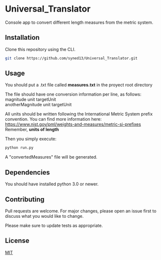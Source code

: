 # Universal_Translator
Console app to convert different length measures from the metric system.


## Installation

Clone this repository using the CLI.

```bash
git clone https://github.com/syned13/Universal_Translator.git
```

## Usage
You should put a .txt file called <b>measures.txt</b> in the proyect root directory

The file should have one conversion information per line, as follows: <br>
magnitude unit targetUnit<br>
anotherMagnitude unit targetUnit<br>

All units should be written following the International Metric System prefix convention. You can find more information here: https://www.nist.gov/pml/weights-and-measures/metric-si-prefixes 
Remember, <b>units of length</b>

Then you simply execute:
```bash
python run.py
```
A "convertedMeasures" file will be generated.

## Dependencies
You should have installed python 3.0 or newer.

## Contributing
Pull requests are welcome. For major changes, please open an issue first to discuss what you would like to change.

Please make sure to update tests as appropriate.

## License
[MIT](https://choosealicense.com/licenses/mit/)
